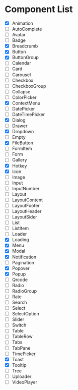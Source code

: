 # Component List

- [x] Animation
- [ ] AutoComplete
- [ ] Avatar
- [ ] Badge
- [x] Breadcrumb
- [x] Button
- [x] ButtonGroup
- [ ] Calendar
- [ ] Card
- [ ] Carousel
- [ ] Checkbox
- [ ] CheckboxGroup
- [ ] Collapse
- [ ] ColorPicker
- [x] ContextMenu
- [ ] DatePicker
- [ ] DateTimePicker
- [x] Dialog
- [ ] Drawer
- [x] Dropdown
- [ ] Empty
- [x] FileButton
- [ ] FormItem
- [ ] Form
- [ ] Gallery
- [x] Hotkey
- [x] Icon
- [ ] Image
- [ ] Input
- [ ] InputNumber
- [ ] Layout
- [ ] LayoutContent
- [ ] LayoutFooter
- [ ] LayoutHeader
- [ ] LayoutSider
- [ ] List
- [ ] ListItem
- [ ] Loader
- [x] Loading
- [x] Menu
- [x] Modal
- [x] Notification
- [ ] Pagination
- [x] Popover
- [x] Popup
- [ ] Qrcode
- [ ] Radio
- [ ] RadioGroup
- [ ] Rate
- [ ] Search
- [ ] Select
- [ ] SelectOption
- [ ] Slider
- [ ] Switch
- [ ] Table
- [ ] TableRow
- [ ] Tabs
- [ ] TabPane
- [ ] TimePicker
- [x] Toast
- [x] Tooltip
- [ ] Tree
- [ ] Uploader
- [ ] VideoPlayer
